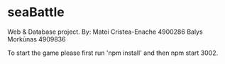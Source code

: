 # seaBattle
Web &amp; Database project.
By:
Matei Cristea-Enache 4900286
Balys Morkūnas 4909836

To start the game please first run 'npm install' and then npm start 3002. 
